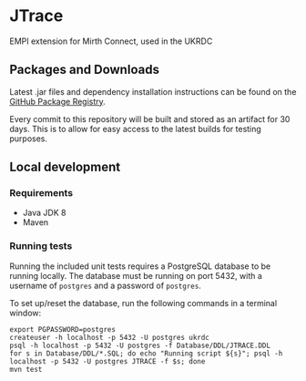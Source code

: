# JTrace

EMPI extension for Mirth Connect, used in the UKRDC

## Packages and Downloads

Latest .jar files and dependency installation instructions can be found on the [GitHub Package Registry](https://github.com/renalreg/jtrace/packages/1232844).

Every commit to this repository will be built and stored as an artifact for 30 days. 
This is to allow for easy access to the latest builds for testing purposes.

## Local development

### Requirements

* Java JDK 8
* Maven

### Running tests

Running the included unit tests requires a PostgreSQL database to be running locally.
The database must be running on port 5432, with a username of `postgres` and a password of `postgres`.

To set up/reset the database, run the following commands in a terminal window:

```
export PGPASSWORD=postgres
createuser -h localhost -p 5432 -U postgres ukrdc
psql -h localhost -p 5432 -U postgres -f Database/DDL/JTRACE.DDL
for s in Database/DDL/*.SQL; do echo "Running script ${s}"; psql -h localhost -p 5432 -U postgres JTRACE -f $s; done
mvn test
```
